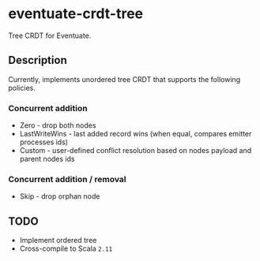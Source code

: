 # eventuate-crdt-tree

Tree CRDT for Eventuate.

## Description

Currently, implements unordered tree CRDT that supports the following policies.

### Concurrent addition

* Zero - drop both nodes
* LastWriteWins - last added record wins (when equal, compares emitter processes ids)
* Custom - user-defined conflict resolution based on nodes payload and parent nodes ids

### Concurrent addition / removal

* Skip - drop orphan node

## TODO

* Implement ordered tree
* Cross-compile to Scala `2.11`
